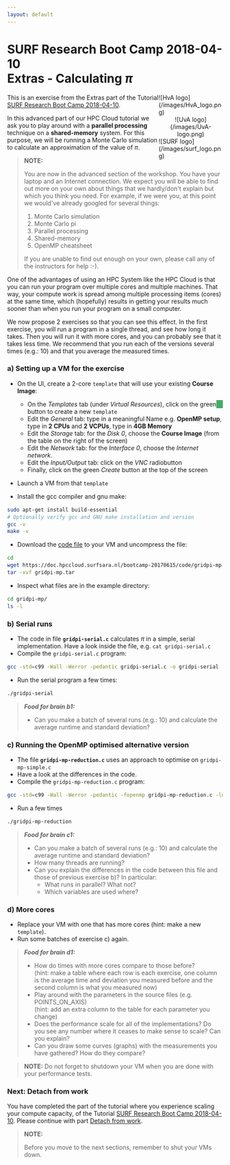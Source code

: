 ```yaml
---
layout: default
---
```


# SURF Research Boot Camp 2018-04-10  <br/> Extras - Calculating _&pi;_


<div style="float:right;max-width:150px;" markdown="1">

<div style="max-width:150px;" markdown="1">
![HvA logo](/images/HvA_logo.png)
</div>

<div style="width:100%; margin-left:auto; margin-right:auto; text-align: center;" markdown="1">
![UvA logo](/images/UvA-logo.png)
</div>

<div style="max-width:150px;" markdown="1">
![SURF logo](/images/surf_logo.png)
</div>
</div>

This is an exercise from the Extras part of the Tutorial [SURF Research Boot Camp 2018-04-10](.).

In this advanced part of our HPC Cloud tutorial we ask you to play around with a **parallel processing** technique on a **shared-memory** system. For this purpose, we will be running a Monte Carlo simulation to calculate an approximation of the value of _&pi;_.

>**NOTE:**
>
>You are now in the advanced section of the workshop. You have your laptop and an Internet connection. We expect you will be able to find out more on your own about things that we hardly/don't explain but which you think you need. For example, if we were you, at this point we would've already googled for several things:
>
>1. Monte Carlo simulation
>1. Monte Carlo pi
>1. Parallel processing
>1. Shared-memory
>1. OpenMP cheatsheet
>
>If you are unable to find out enough on your own, please call any of the instructors for help :-).

One of the advantages of using an HPC System like the HPC Cloud is that you can run your program over multiple cores and multiple machines. That way, your compute work is spread among multiple processing items (cores) at the same time, which (hopefully) results in getting your results much sooner than when you run your program on a small computer.

We now propose 2 exercises so that you can see this effect. In the first exercise, you will run a program in a single thread, and see how long it takes. Then you will run it with more cores, and you can probably see that it takes less time. We recommend that you run each of the versions several times (e.g.: 10) and that you average the measured times.

### a) Setting up a VM for the exercise

* On the UI, create a 2-core `template` that will use your existing **Course Image**:
  * On the _Templates_ tab (under _<i class="fa fa-cloud"></i> Virtual Resources_), click on the green _<i class="fa fa-plus" style="background-color:#43AC6A;border-color:#368a55;color:#fff;padding:1px 1ex 1px 1ex;"></i>_ button to create a new `template`
  * Edit the _<i class="fa fa-laptop"></i> General_ tab: type in a meaningful Name e.g. **OpenMP setup**, type in **2 CPUs** and **2 VCPUs**, type in **4GB Memory**
  * Edit the _<i class="fa fa-tasks"></i> Storage_ tab: for the _Disk 0_, choose the **Course Image** (from the table on the right of the screen)
  * Edit the _<i class="fa fa-globe"></i> Network_ tab: for the _Interface 0_, choose the _Internet network_.  
  * Edit the _<i class="fa fa-exchange"></i> Input/Output_ tab: click on the _VNC_ radiobutton
  * Finally, click on the green *Create* button at the top of the screen

* Launch a VM from that `template`

* Install the gcc compiler and gnu make:

```sh
sudo apt-get install build-essential
# Optionally verify gcc and GNU make installation and version
gcc -v  
make -v
```

* Download the [code file](code/gridpi-mp.tar) to your VM and uncompress the file:

```sh
cd
wget https://doc.hpccloud.surfsara.nl/bootcamp-20170615/code/gridpi-mp.tar
tar -xvf gridpi-mp.tar
```

* Inspect what files are in the example directory:

```sh
cd gridpi-mp/
ls -l
```

### b) Serial runs

* The code in file **`gridpi-serial.c`** calculates _&pi;_ in a simple, serial implementation. Have a look inside the file, e.g. `cat gridpi-serial.c`
* Compile the `gridpi-serial.c` program:

```sh
gcc -std=c99 -Wall -Werror -pedantic gridpi-serial.c -o gridpi-serial
```

* Run the serial program a few times:

```sh
./gridpi-serial
```

> **_Food for brain b1:_**
>
> * Can you make a batch of several runs (e.g.: 10) and calculate the average runtime and standard deviation?

### c) Running the OpenMP optimised alternative version

* The file **`gridpi-mp-reduction.c`** uses an approach to optimise on `gridpi-mp-simple.c`
* Have a look at the differences in the code.
* Compile the `gridpi-mp-reduction.c` program:

```sh
gcc -std=c99 -Wall -Werror -pedantic -fopenmp gridpi-mp-reduction.c -lm -o gridpi-mp-reduction
```

* Run a few times

```sh
./gridpi-mp-reduction
```

> **_Food for brain c1:_**
>
> * Can you make a batch of several runs (e.g.: 10) and calculate the average runtime and standard deviation?
> * How many threads are running?
> * Can you explain the differences in the code between this file and those of previous exercise b)? In particular:
>   * What runs in parallel? What not?
>   * Which variables are used where?

### d) More cores

* Replace your VM with one that has more cores (hint: make a new `template`).
* Run some batches of exercise c) again.

> **_Food for brain d1:_**
>
> * How do times with more cores compare to those before? <br/> (hint: make a table where each row is each exercise, one column is the average time and deviation you measured before and the second column is what you measured now)
> * Play around with the parameters in the source files (e.g. POINTS_ON_AXIS) <br/> (hint: add an extra column to the table for each parameter you change)
> * Does the performance scale for all of the implementations? Do you see any number where it ceases to make sense to scale? Can you explain?
> * Can you draw some curves (graphs) with the measurements you have gathered? How do they compare?

> **NOTE:**
> Do not forget to shutdown your VM when you are done with your performance tests.

### Next: Detach from work
You have completed the part of the tutorial where you experience scaling your compute capacity, of the Tutorial [SURF Research Boot Camp 2018-04-10](.). Please continue with part [Detach from work](extraDetachWork).

>**NOTE:**
>
>Before you move to the next sections, remember to shut your VMs down.
